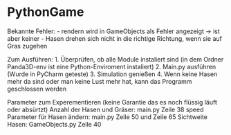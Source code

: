 # PythonGame

Bekannte Fehler:
	- rendern wird in GameObjects als Fehler angezeigt -> ist aber keiner
	- Hasen drehen sich nicht in die richtige Richtung, wenn sie auf Gras zugehen
	
Zum Ausführen:
	1. Überprüfen, ob alle Module instaliert sind (in dem Ordner Panda3D-env ist eine Python-Enviroment instaliert)
	2. Main.py ausführen (Wurde in PyCharm geteste)
	3. Simulation genießen
	4. Wenn keine Hasen mehr da sind oder man keine Lust mehr hat, kann das Programm geschlossen werden
	
Parameter zum Experementieren (keine Garantie das es noch flüssig läuft oder absürtzt)
	Anzahl der Hasen und Gräser: main.py Zeile 38
	speed Parameter für Hasen ändern: main.py Zeile 50 und Zeile 65
	Sichtweite Hasen: GameObjects.py Zeile 40

	
